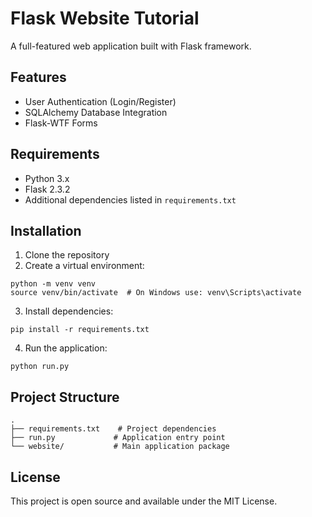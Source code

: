 # Flask Website Tutorial

A full-featured web application built with Flask framework.

## Features

- User Authentication (Login/Register)
- SQLAlchemy Database Integration
- Flask-WTF Forms

## Requirements

- Python 3.x
- Flask 2.3.2
- Additional dependencies listed in `requirements.txt`

## Installation

1. Clone the repository
2. Create a virtual environment:
```
python -m venv venv
source venv/bin/activate  # On Windows use: venv\Scripts\activate
```

3. Install dependencies:
```
pip install -r requirements.txt
```

4. Run the application:
```
python run.py
```

## Project Structure

```
.
├── requirements.txt    # Project dependencies
├── run.py             # Application entry point
└── website/           # Main application package
```

## License

This project is open source and available under the MIT License.
